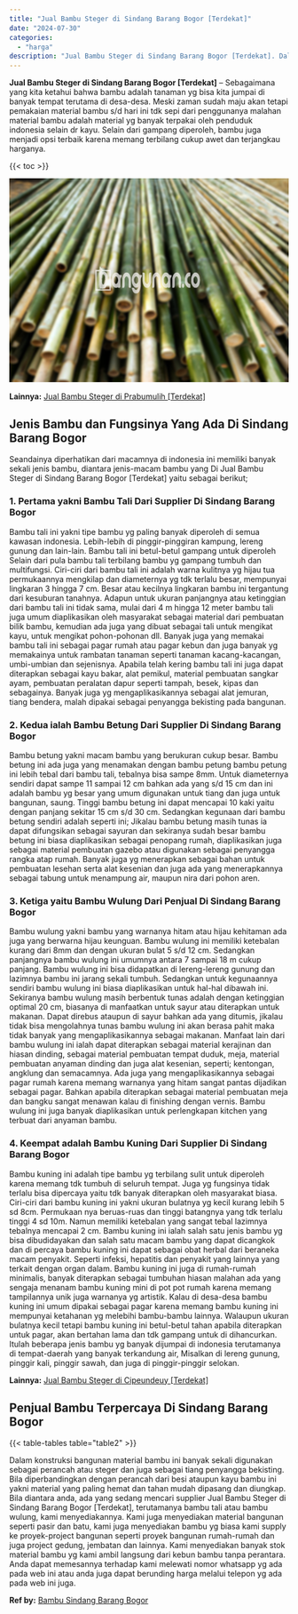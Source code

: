 ```yaml
---
title: "Jual Bambu Steger di Sindang Barang Bogor [Terdekat]"
date: "2024-07-30"
categories: 
  - "harga"
description: "Jual Bambu Steger di Sindang Barang Bogor [Terdekat]. Dalam konstruksi bangunan material bambu ini banyak sekali digunakan sebagai perancah atau steger dan j..."
---
```


**Jual Bambu Steger di Sindang Barang Bogor \[Terdekat\]** – Sebagaimana yang kita ketahui bahwa bambu adalah tanaman yg bisa kita jumpai di banyak tempat terutama di desa-desa. Meski zaman sudah maju akan tetapi pemakaian material bambu s/d hari ini tdk sepi dari penggunanya malahan material bambu adalah material yg banyak terpakai oleh penduduk indonesia selain dr kayu. Selain dari gampang diperoleh, bambu juga menjadi opsi terbaik karena memang terbilang cukup awet dan terjangkau harganya.

{{< toc >}}

![Jual Bambu Steger di Sindang Barang Bogor [Terdekat]](/images/jual-bambu-tali-35.png)

**Lainnya:** [Jual Bambu Steger di Prabumulih \[Terdekat\]](https://bambu.bangunan.co/jual-bambu-steger-di-prabumulih-terdekat/)

## Jenis Bambu dan Fungsinya Yang Ada Di Sindang Barang Bogor

Seandainya diperhatikan dari macamnya di indonesia ini memiliki banyak sekali jenis bambu, diantara jenis-macam bambu yang Di Jual Bambu Steger di Sindang Barang Bogor \[Terdekat\] yaitu sebagai berikut;

### 1\. Pertama yakni Bambu Tali Dari Supplier Di Sindang Barang Bogor

Bambu tali ini yakni tipe bambu yg paling banyak diperoleh di semua kawasan indonesia. Lebih-lebih di pinggir-pinggiran kampung, lereng gunung dan lain-lain. Bambu tali ini betul-betul gampang untuk diperoleh Selain dari pula bambu tali terbilang bambu yg gampang tumbuh dan multifungsi. Ciri-ciri dari bambu tali ini adalah warna kulitnya yg hijau tua permukaannya mengkilap dan diameternya yg tdk terlalu besar, mempunyai lingkaran 3 hingga 7 cm. Besar atau kecilnya lingkaran bambu ini tergantung dari kesuburan tanahnya. Adapun untuk ukuran panjangnya atau ketinggian dari bambu tali ini tidak sama, mulai dari 4 m hingga 12 meter bambu tali juga umum diaplikasikan oleh masyarakat sebagai material dari pembuatan bilik bambu, kemudian ada juga yang dibuat sebagai tali untuk mengikat kayu, untuk mengikat pohon-pohonan dll. Banyak juga yang memakai bambu tali ini sebagai pagar rumah atau pagar kebun dan juga banyak yg memakainya untuk rambatan tanaman seperti tanaman kacang-kacangan, umbi-umbian dan sejenisnya. Apabila telah kering bambu tali ini juga dapat diterapkan sebagai kayu bakar, alat pemikul, material pembuatan sangkar ayam, pembuatan peralatan dapur seperti tampah, besek, kipas dan sebagainya. Banyak juga yg mengaplikasikannya sebagai alat jemuran, tiang bendera, malah dipakai sebagai penyangga bekisting pada bangunan.

### 2\. Kedua ialah Bambu Betung Dari Supplier Di Sindang Barang Bogor

Bambu betung yakni macam bambu yang berukuran cukup besar. Bambu betung ini ada juga yang menamakan dengan bambu petung bambu petung ini lebih tebal dari bambu tali, tebalnya bisa sampe 8mm. Untuk diameternya sendiri dapat sampe 11 sampai 12 cm bahkan ada yang s/d 15 cm dan ini adalah bambu yg besar yang umum digunakan untuk tiang dan juga untuk bangunan, saung. Tinggi bambu betung ini dapat mencapai 10 kaki yaitu dengan panjang sekitar 15 cm s/d 30 cm. Sedangkan kegunaan dari bambu betung sendiri adalah seperti ini; Jikalau bambu betung masih tunas ia dapat difungsikan sebagai sayuran dan sekiranya sudah besar bambu betung ini biasa diaplikasikan sebagai penopang rumah, diaplikasikan juga sebagai material pembuatan gazebo atau digunakan sebagai penyangga rangka atap rumah. Banyak juga yg menerapkan sebagai bahan untuk pembuatan lesehan serta alat kesenian dan juga ada yang menerapkannya sebagai tabung untuk menampung air, maupun nira dari pohon aren.

### 3\. Ketiga yaitu Bambu Wulung Dari Penjual Di Sindang Barang Bogor

Bambu wulung yakni bambu yang warnanya hitam atau hijau kehitaman ada juga yang berwarna hijau keunguan. Bambu wulung ini memiliki ketebalan kurang dari 8mm dan dengan ukuran bulat 5 s/d 12 cm. Sedangkan panjangnya bambu wulung ini umumnya antara 7 sampai 18 m cukup panjang. Bambu wulung ini bisa didapatkan di lereng-lereng gunung dan lazimnya bambu ini jarang sekali tumbuh. Sedangkan untuk kegunaannya sendiri bambu wulung ini biasa diaplikasikan untuk hal-hal dibawah ini. Sekiranya bambu wulung masih berbentuk tunas adalah dengan ketinggian optimal 20 cm, biasanya di manfaatkan untuk sayur atau diterapkan untuk makanan. Dapat direbus ataupun di sayur bahkan ada yang ditumis, jikalau tidak bisa mengolahnya tunas bambu wulung ini akan berasa pahit maka tidak banyak yang mengaplikasikannya sebagai makanan. Manfaat lain dari bambu wulung ini ialah dapat diterapkan sebagai material kerajinan dan hiasan dinding, sebagai material pembuatan tempat duduk, meja, material pembuatan anyaman dinding dan juga alat kesenian, seperti; kentongan, angklung dan semacamnya. Ada juga yang mengaplikasikannya sebagai pagar rumah karena memang warnanya yang hitam sangat pantas dijadikan sebagai pagar. Bahkan apabila diterapkan sebagai material pembuatan meja dan bangku sangat menawan kalau di finishing dengan vernis. Bambu wulung ini juga banyak diaplikasikan untuk perlengkapan kitchen yang terbuat dari anyaman bambu.

### 4\. Keempat adalah Bambu Kuning Dari Supplier Di Sindang Barang Bogor

Bambu kuning ini adalah tipe bambu yg terbilang sulit untuk diperoleh karena memang tdk tumbuh di seluruh tempat. Juga yg fungsinya tidak terlalu bisa dipercaya yaitu tdk banyak diterapkan oleh masyarakat biasa. Ciri-ciri dari bambu kuning ini yakni ukuran bulatnya yg kecil kurang lebih 5 sd 8cm. Permukaan nya beruas-ruas dan tinggi batangnya yang tdk terlalu tinggi 4 sd 10m. Namun memiliki ketebalan yang sangat tebal lazimnya tebalnya mencapai 2 cm. Bambu kuning ini ialah salah satu jenis bambu yg bisa dibudidayakan dan salah satu macam bambu yang dapat dicangkok dan di percaya bambu kuning ini dapat sebagai obat herbal dari beraneka macam penyakit. Seperti infeksi, hepatitis dan penyakit yang lainnya yang terkait dengan organ dalam. Bambu kuning ini juga di rumah-rumah minimalis, banyak diterapkan sebagai tumbuhan hiasan malahan ada yang sengaja menanam bambu kuning mini di pot pot rumah karena memang tampilannya unik juga warnanya yg artistik. Kalau di desa-desa bambu kuning ini umum dipakai sebagai pagar karena memang bambu kuning ini mempunyai ketahanan yg melebihi bambu-bambu lainnya. Walaupun ukuran bulatnya kecil tetapi bambu kuning ini betul-betul tahan apabila diterapkan untuk pagar, akan bertahan lama dan tdk gampang untuk di dihancurkan. Itulah beberapa jenis bambu yg banyak dijumpai di indonesia terutamanya di tempat-daerah yang banyak terkandung air, Misalkan di lereng gunung, pinggir kali, pinggir sawah, dan juga di pinggir-pinggir selokan.

**Lainnya:** [Jual Bambu Steger di Cipeundeuy \[Terdekat\]](https://bambu.bangunan.co/jual-bambu-steger-di-cipeundeuy-terdekat/)

## Penjual Bambu Terpercaya Di Sindang Barang Bogor

{{< table-tables table="table2" >}}

Dalam konstruksi bangunan material bambu ini banyak sekali digunakan sebagai perancah atau steger dan juga sebagai tiang penyangga bekisting. Bila diperbandingkan dengan perancah dari besi ataupun kayu bambu ini yakni material yang paling hemat dan tahan mudah dipasang dan diungkap. Bila diantara anda, ada yang sedang mencari supplier Jual Bambu Steger di Sindang Barang Bogor \[Terdekat\], terutamanya bambu tali atau bambu wulung, kami menyediakannya. Kami juga menyediakan material bangunan seperti pasir dan batu, kami juga menyediakan bambu yg biasa kami supply ke proyek-project bangunan seperti proyek bangunan rumah-rumah dan juga project gedung, jembatan dan lainnya. Kami menyediakan banyak stok material bambu yg kami ambil langsung dari kebun bambu tanpa perantara. Anda dapat memesannya terhadap kami melewati nomor whatsapp yg ada pada web ini atau anda juga dapat berunding harga melalui telepon yg ada pada web ini juga.

**Ref by:** [Bambu Sindang Barang Bogor](https://id.wikipedia.org/wiki/Bambu)
